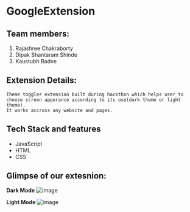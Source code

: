 # GoogleExtension

## Team members:
1. Rajashree Chakraborty
2. Dipak Shantaram Shinde
3. Kaustubh Badve

## Extension Details:
    Theme toggler extension built during hackthon which helps user to choose screen apperance according to its use(dark theme or light theme). 
    It works accross any website and pages. 

## Tech Stack and features
- JavaScript
- HTML
- CSS 

## Glimpse  of our extesnion:
**Dark Mode**
![image](https://user-images.githubusercontent.com/70229744/188106686-72547837-04e5-40ad-86f8-addd3d4bd730.png)

**Light Mode**
![image](https://user-images.githubusercontent.com/70229744/188107046-413ced33-3a3f-48c5-a159-d58f4aa6e49c.png)
